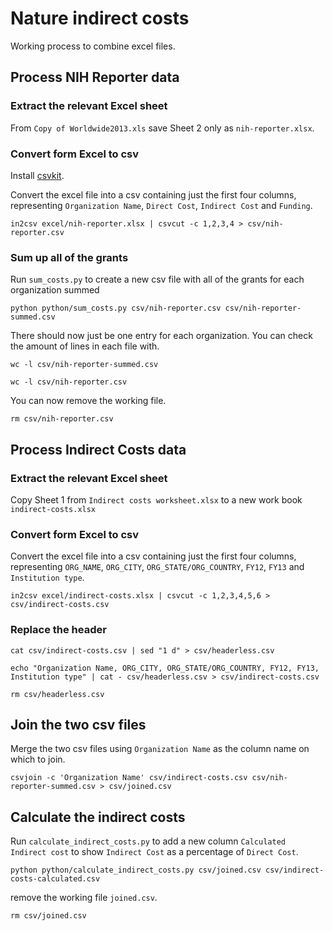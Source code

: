 # Nature indirect costs

Working process to combine excel files.

## Process NIH Reporter data

### Extract the relevant Excel sheet

From `Copy of Worldwide2013.xls` save Sheet 2 only as `nih-reporter.xlsx`.

### Convert form Excel to csv

Install [csvkit](http://csvkit.readthedocs.org/en/0.9.0/index.html).

Convert the excel file into a csv containing just the first four columns, representing `Organization Name`, `Direct Cost`, `Indirect Cost` and `Funding`.

	in2csv excel/nih-reporter.xlsx | csvcut -c 1,2,3,4 > csv/nih-reporter.csv
	
### Sum up all of the grants

Run `sum_costs.py` to create a new csv file with all of the grants for each organization summed

	python python/sum_costs.py csv/nih-reporter.csv csv/nih-reporter-summed.csv

There should now just be one entry for each organization. You can check the amount of lines in each file with.

	wc -l csv/nih-reporter-summed.csv

	wc -l csv/nih-reporter.csv

You can now remove the working file.

	rm csv/nih-reporter.csv

## Process Indirect Costs data

### Extract the relevant Excel sheet

Copy Sheet 1 from `Indirect costs worksheet.xlsx` to a new work book `indirect-costs.xlsx`

### Convert form Excel to csv

Convert the excel file into a csv containing just the first four columns, representing `ORG_NAME`, `ORG_CITY`, `ORG_STATE/ORG_COUNTRY`, `FY12`, `FY13` and `Institution type`.

	in2csv excel/indirect-costs.xlsx | csvcut -c 1,2,3,4,5,6 > csv/indirect-costs.csv

### Replace the header

	cat csv/indirect-costs.csv | sed "1 d" > csv/headerless.csv

	echo "Organization Name, ORG_CITY, ORG_STATE/ORG_COUNTRY, FY12, FY13, Institution type" | cat - csv/headerless.csv > csv/indirect-costs.csv

	rm csv/headerless.csv

## Join the two csv files

Merge the two csv files using `Organization Name` as the column name on which to join.

	csvjoin -c 'Organization Name' csv/indirect-costs.csv csv/nih-reporter-summed.csv > csv/joined.csv

## Calculate the indirect costs

Run `calculate_indirect_costs.py` to add a new column `Calculated Indirect cost` to show `Indirect Cost` as a percentage of `Direct Cost`.

	python python/calculate_indirect_costs.py csv/joined.csv csv/indirect-costs-calculated.csv

remove the working file `joined.csv`.

	rm csv/joined.csv


